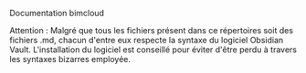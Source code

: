 Documentation bimcloud

Attention : Malgré que tous les fichiers présent dans ce répertoires soit des fichiers .md, chacun d'entre eux respecte la syntaxe du logiciel Obsidian Vault. L'installation du logiciel est conseillé pour éviter d'être perdu à travers les syntaxes bizarres employée.